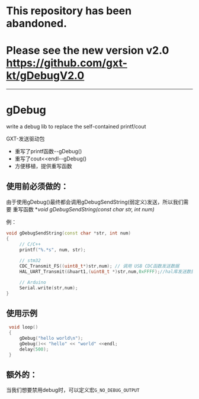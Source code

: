 # This repository has been abandoned.
# Please see the new version v2.0 https://github.com/gxt-kt/gDebugV2.0
***
# gDebug
write a debug lib to replace the self-contained printf/cout

GXT-发送驱动包

 * 重写了printf函数--gDebug()
 * 重写了cout<<endl--gDebug()
 * 方便移植，提供重写函数

## 使用前必须做的：

由于使用gDebug()最终都会调用gDebugSendString(弱定义)发送，所以我们需要
重写函数 **void gDebugSendString(const char *str, int num)**

例：

```c++
void gDebugSendString(const char *str, int num)
{
     // C/C++
     printf("%.*s", num, str);
     
     // stm32
     CDC_Transmit_FS((uint8_t*)str,num); // 调用 USB CDC函数发送数据
     HAL_UART_Transmit(&huart1,(uint8_t *)str,num,0xFFFF);//hal库发送数据

     // Arduino
     Serial.write(str,num);
}
```

##  使用示例

```c++
 void loop()
 {
     gDebug("hello world\n");
     gDebug()<< "hello" << "world" <<endl;
     delay(500);
 }
```

## 额外的：

当我们想要禁用debug时，可以定义宏`G_NO_DEBUG_OUTPUT`
